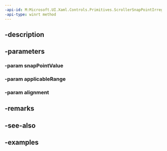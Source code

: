 ```yaml
---
-api-id: M:Microsoft.UI.Xaml.Controls.Primitives.ScrollerSnapPointIrregular.#ctor(System.Double,System.Double,Microsoft.UI.Xaml.Controls.Primitives.ScrollerSnapPointAlignment)
-api-type: winrt method
---
```


## -description

## -parameters

### -param snapPointValue

### -param applicableRange

### -param alignment

## -remarks

## -see-also

## -examples


